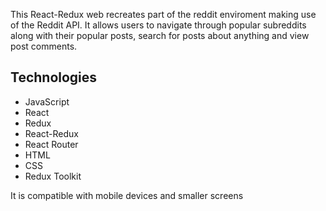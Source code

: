 This React-Redux web recreates part of the reddit enviroment making use of the Reddit API. It allows users to navigate through popular subreddits along with their popular posts, search for posts about anything and view post comments.

## Technologies

* JavaScript
* React
* Redux
* React-Redux
* React Router
* HTML
* CSS
* Redux Toolkit

 It is compatible with mobile devices and smaller screens



